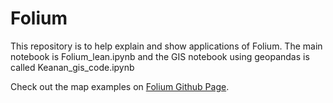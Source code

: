 # Folium
This repository is to help explain and show applications of Folium.
The main notebook is Folium_lean.ipynb and the GIS notebook using geopandas is called Keanan_gis_code.ipynb



<!-- Show link to Github Pages -->
Check out the map examples on [Folium Github Page](https://keanang.github.io/Folium/).

